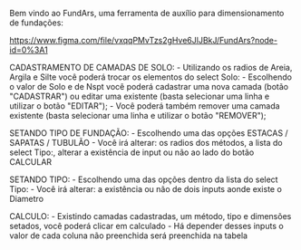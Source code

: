 Bem vindo ao FundArs, uma ferramenta de auxílio para dimensionamento de fundações:

https://www.figma.com/file/vxqqPMvTzs2gHve6JlJBkJ/FundArs?node-id=0%3A1

CADASTRAMENTO DE CAMADAS DE SOLO:
    - Utilizando os radios de Areia, Argila e Silte você poderá trocar os elementos do select Solo:
    - Escolhendo o valor de Solo e de Nspt você poderá cadastrar uma nova camada (botão "CADASTRAR") ou editar uma existente (basta selecionar uma linha e utilizar o botão "EDITAR");
    - Você poderá também remover uma camada existente (basta selecionar uma linha e utilizar o botão "REMOVER");

SETANDO TIPO DE FUNDAÇÃO:
    - Escolhendo uma das opções ESTACAS / SAPATAS / TUBULÃO
    - Você irá alterar: os radios dos métodos, a lista do select Tipo:, alterar a existência de input ou não ao lado do botão CALCULAR

SETANDO TIPO:
    - Escolhendo uma das opções dentro da lista do select Tipo:
    - Você irá alterar: a existência ou não de dois inputs aonde existe o Diametro

CALCULO:
    - Existindo camadas cadastradas, um método, tipo e dimensões setados, você poderá clicar em calculado
    - Há depender desses inputs o valor de cada coluna não preenchida será preenchida na tabela

